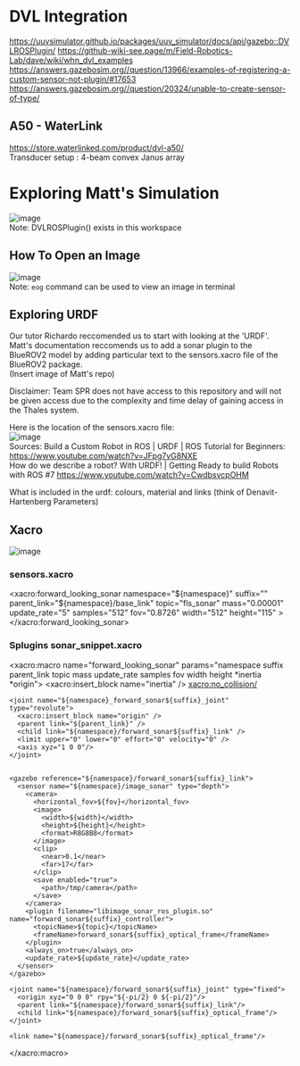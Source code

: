 # DVL Integration
https://uuvsimulator.github.io/packages/uuv_simulator/docs/api/gazebo::DVLROSPlugin/
https://github-wiki-see.page/m/Field-Robotics-Lab/dave/wiki/whn_dvl_examples
https://answers.gazebosim.org//question/13966/examples-of-registering-a-custom-sensor-not-plugin/#17653
https://answers.gazebosim.org//question/20324/unable-to-create-sensor-of-type/

## A50 - WaterLink
https://store.waterlinked.com/product/dvl-a50/  
Transducer setup 	: 4-beam convex Janus array   
  
# Exploring Matt's Simulation
  
![image](https://user-images.githubusercontent.com/85168871/166186423-68b4d3c3-4b3b-4755-ba9e-9c35738e18ef.png)  
Note: DVLROSPlugin() exists in this workspace 

## How To Open an Image  
![image](https://user-images.githubusercontent.com/85168871/166187026-c0fae98d-e88c-4204-b45c-3b7e7d2df766.png)  
Note: `eog` command can be used to view an image in terminal

## Exploring URDF
Our tutor Richardo reccomended us to start with looking at the 'URDF'. Matt's documentation reccomends us to add a sonar plugin to the BlueROV2 model by adding particular text to the sensors.xacro file of the BlueROV2 package.  
(Insert image of Matt's repo)  
  
Disclaimer: Team SPR does not have access to this repository and will not be given access due to the complexity and time delay of gaining access in the Thales system.  
  
Here is the location of the sensors.xacro file:  
![image](https://user-images.githubusercontent.com/85168871/166187496-9ca050ac-b40c-4bb8-ad58-ab42b51353e8.png)  
Sources:
Build a Custom Robot in ROS | URDF | ROS Tutorial for Beginners: https://www.youtube.com/watch?v=JFpg7vG8NXE  
How do we describe a robot? With URDF! | Getting Ready to build Robots with ROS #7 https://www.youtube.com/watch?v=CwdbsvcpOHM  
   
What is included in the urdf: colours, material and links (think of Denavit-Hartenberg Parameters)  

## Xacro  
![image](https://user-images.githubusercontent.com/85168871/166198932-bc03f6e3-8ef1-4c24-b512-9290727cc20b.png)  
  
### sensors.xacro
  <!-- Mount DVL -->
  <!--fov="1.22173"-->
  <!--width="512"-->
  <!--height="400"-->
  <xacro:forward_looking_sonar
      namespace="${namespace}"
      suffix=""
      parent_link="${namespace}/base_link"
      topic="fls_sonar"
      mass="0.00001"
      update_rate="5"
      samples="512"
      fov="0.8726"
      width="512"
      height="115" >
      <inertia ixx="0.00001" ixy="0.0" ixz="0.0" iyy="0.00001" iyz="0.0" izz="0.00001" />
      <origin xyz="0 0 -0.4" rpy="0 0.261799 0" />
  </xacro:forward_looking_sonar>

### Splugins sonar_snippet.xacro

  <xacro:macro name="forward_looking_sonar" params="namespace suffix parent_link topic mass update_rate samples fov width height *inertia *origin">
    <!-- Sensor link -->
    <link name="${namespace}/forward_sonar${suffix}_link">
      <inertial>
        <xacro:insert_block name="inertia" />
        <mass value="${mass}" />
        <origin xyz="0 0 0" rpy="0 0 0" />
      </inertial>
      <visual>
        <geometry>
          <mesh filename="file://$(find uuv_sensor_ros_plugins)/meshes/oe14-372.dae" scale="1 1 1"/>
        </geometry>
      </visual>
      <xacro:no_collision/>
    </link>

    <joint name="${namespace}_forward_sonar${suffix}_joint" type="revolute">
      <xacro:insert_block name="origin" />
      <parent link="${parent_link}" />
      <child link="${namespace}/forward_sonar${suffix}_link" />
      <limit upper="0" lower="0" effort="0" velocity="0" />
      <axis xyz="1 0 0"/>
    </joint>


    <gazebo reference="${namespace}/forward_sonar${suffix}_link">
      <sensor name="${namespace}/image_sonar" type="depth">
        <camera>
		  <horizontal_fov>${fov}</horizontal_fov>
          <image>
		    <width>${width}</width>
		    <height>${height}</height>
            <format>R8G8B8</format>
          </image>
          <clip>
            <near>0.1</near>
            <far>17</far>
          </clip>
          <save enabled="true">
            <path>/tmp/camera</path>
          </save>
        </camera>
	    <plugin filename="libimage_sonar_ros_plugin.so" name="forward_sonar${suffix}_controller">
		  <topicName>${topic}</topicName>
          <frameName>forward_sonar${suffix}_optical_frame</frameName>
        </plugin>
        <always_on>true</always_on>
	    <update_rate>${update_rate}</update_rate>
      </sensor>
    </gazebo>

	<joint name="${namespace}/forward_sonar${suffix}_joint" type="fixed">
      <origin xyz="0 0 0" rpy="${-pi/2} 0 ${-pi/2}"/>
      <parent link="${namespace}/forward_sonar${suffix}_link"/>
      <child link="${namespace}/forward_sonar${suffix}_optical_frame"/>
    </joint>

	<link name="${namespace}/forward_sonar${suffix}_optical_frame"/>
  </xacro:macro>
  
  
